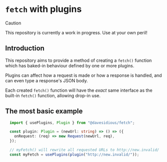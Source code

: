 # `fetch` with plugins

> [!CAUTION]
> This repository is currently a work in progress.  Use at your own peril!

## Introduction

This repository aims to provide a method of creating a `fetch()` function which has baked-in behaviour defined by one or more plugins.

Plugins can affect how a request is made or how a response is handled, and can even type a response's JSON body.

Each created `fetch()` function will have the _exact_ same interface as the built-in `fetch()` function, allowing drop-in use.

## The most basic example

```ts
  import { usePlugins, Plugin } from "@davesidious/fetch";

  const plugin: Plugin = (newUrl: string) => () => ({
    onRequest: (req) => new Request(newUrl, req),
  });

  // myFetch() will rewrite all requested URLs to http://new.invalid/
  const myFetch = usePlugins(plugin("http://new.invalid/"));
```